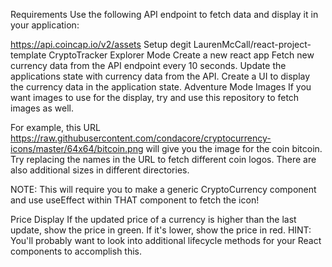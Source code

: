 Requirements
Use the following API endpoint to fetch data and display it in your application:

https://api.coincap.io/v2/assets
Setup
degit LaurenMcCall/react-project-template CryptoTracker
Explorer Mode
Create a new react app
Fetch new currency data from the API endpoint every 10 seconds.
Update the applications state with currency data from the API.
Create a UI to display the currency data in the application state.
Adventure Mode
Images
If you want images to use for the display, try and use this repository to fetch images as well.

For example, this URL https://raw.githubusercontent.com/condacore/cryptocurrency-icons/master/64x64/bitcoin.png will give you the image for the coin bitcoin. Try replacing the names in the URL to fetch different coin logos. There are also additional sizes in different directories.

NOTE: This will require you to make a generic CryptoCurrency component and use useEffect within THAT component to fetch the icon!

Price Display
If the updated price of a currency is higher than the last update, show the price in green. If it's lower, show the price in red. HINT: You'll probably want to look into additional lifecycle methods for your React components to accomplish this.
